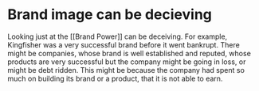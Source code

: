# Brand image can be decieving

Looking just at the [[Brand Power]] can be deceiving. For example, Kingfisher was a very successful brand before it went bankrupt. There might be companies, whose brand is well established and reputed, whose products are very successful but the company might be going in loss, or might be debt ridden. This might be because the company had spent so much on building its brand or a product, that it is not able to earn.
